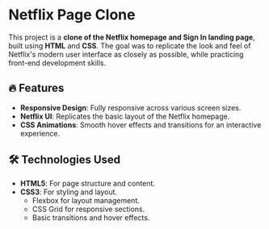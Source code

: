 # Netflix Page Clone

This project is a **clone of the Netflix homepage and Sign In landing page**, built using **HTML** and **CSS**. The goal was to replicate the look and feel of Netflix's modern user interface as closely as possible, while practicing front-end development skills.

## 🔥 Features

- **Responsive Design**: Fully responsive across various screen sizes.
- **Netflix UI**: Replicates the basic layout of the Netflix homepage.
- **CSS Animations**: Smooth hover effects and transitions for an interactive experience.

## 🛠 Technologies Used

- **HTML5**: For page structure and content.
- **CSS3**: For styling and layout.
  - Flexbox for layout management.
  - CSS Grid for responsive sections.
  - Basic transitions and hover effects.
